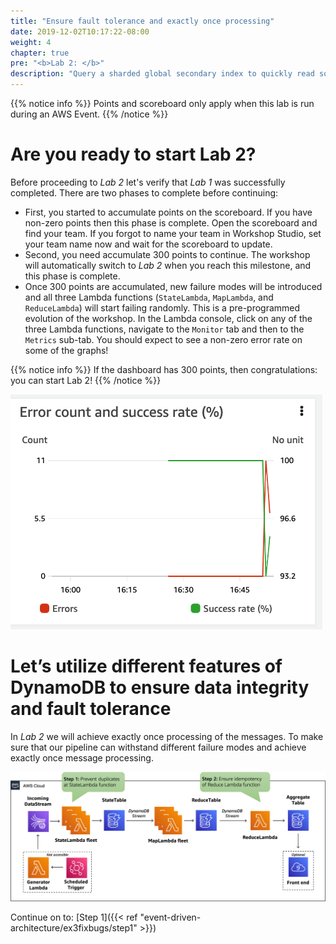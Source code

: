 ```yaml
---
title: "Ensure fault tolerance and exactly once processing"
date: 2019-12-02T10:17:22-08:00
weight: 4
chapter: true
pre: "<b>Lab 2: </b>"
description: "Query a sharded global secondary index to quickly read sorted data by status code and date."
---
```


{{% notice info %}}
Points and scoreboard only apply when this lab is run during an AWS Event.
{{% /notice %}}

# Are you ready to start Lab 2?

Before proceeding to *Lab 2* let's verify that *Lab 1* was successfully completed. There are two phases to complete before continuing:
* First, you started to accumulate points on the scoreboard. If you have non-zero points then this phase is complete. Open the scoreboard and find your team. If you forgot to name your team in Workshop Studio, set your team name now and wait for the scoreboard to update.
* Second, you need accumulate 300 points to continue. The workshop will automatically switch to *Lab 2* when you reach this milestone, and this phase is complete.
 * Once 300 points are accumulated, new failure modes will be introduced and all three Lambda functions (`StateLambda`, `MapLambda`, and `ReduceLambda`) will start failing randomly. This is a pre-programmed evolution of the workshop. In the Lambda console, click on any of the three Lambda functions, navigate to  the `Monitor` tab and then to the `Metrics` sub-tab. You should expect to see a non-zero error rate on some of the graphs!

{{% notice info %}}
If the dashboard has 300 points, then congratulations: you can start Lab 2!
{{% /notice %}}

![Architecture-1](/static/images/event-driven-architecture/lab2/failing-lambdas.png)


# Let’s utilize different features of DynamoDB to ensure data integrity and fault tolerance

In *Lab 2* we will achieve exactly once processing of the messages. To make sure that our pipeline can withstand different failure modes and achieve exactly once message processing.

![Architecture-3](/static/images/event-driven-architecture/architecture/after-lab-2.png)

Continue on to: [Step 1]({{< ref "event-driven-architecture/ex3fixbugs/step1" >}})
